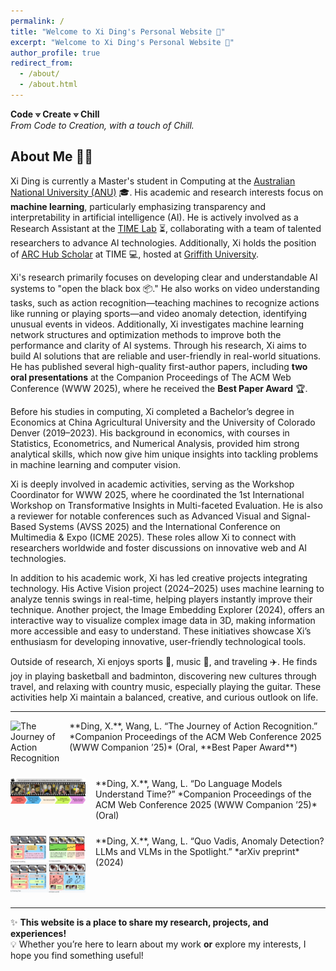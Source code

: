 ```yaml
---
permalink: /
title: "Welcome to Xi Ding's Personal Website 👋"
excerpt: "Welcome to Xi Ding's Personal Website 👋"
author_profile: true
redirect_from: 
  - /about/
  - /about.html
---
```

**Code ⟇ Create ⟇ Chill**  
*From Code to Creation, with a touch of Chill.*

## About Me 🏄‍♂️ 
Xi Ding is currently a Master's student in Computing at the [Australian National University (ANU)](https://www.anu.edu.au) 🎓. His academic and research interests focus on **machine learning**, particularly emphasizing transparency and interpretability in artificial intelligence (AI). He is actively involved as a Research Assistant at the [TIME Lab](https://time.anu.edu.au/) ⏳, collaborating with a team of talented researchers to advance AI technologies. Additionally, Xi holds the position of [ARC Hub Scholar](https://science.desi.qld.gov.au/research/capability-directory/research-hub-driving-farming-productivity-disease-prevention) at TIME 💻, hosted at [Griffith University](https://www.griffith.edu.au/).

Xi's research primarily focuses on developing clear and understandable AI systems to "open the black box 📦." He also works on video understanding tasks, such as action recognition—teaching machines to recognize actions like running or playing sports—and video anomaly detection, identifying unusual events in videos. Additionally, Xi investigates machine learning network structures and optimization methods to improve both the performance and clarity of AI systems. Through his research, Xi aims to build AI solutions that are reliable and user-friendly in real-world situations. He has published several high-quality first-author papers, including **two oral presentations** at the Companion Proceedings of The ACM Web Conference (WWW 2025), where he received the **Best Paper Award** 🏆.

Before his studies in computing, Xi completed a Bachelor’s degree in Economics at China Agricultural University and the University of Colorado Denver (2019–2023). His background in economics, with courses in Statistics, Econometrics, and Numerical Analysis, provided him strong analytical skills, which now give him unique insights into tackling problems in machine learning and computer vision.

Xi is deeply involved in academic activities, serving as the Workshop Coordinator for WWW 2025, where he coordinated the 1st International Workshop on Transformative Insights in Multi-faceted Evaluation. He is also a reviewer for notable conferences such as Advanced Visual and Signal-Based Systems (AVSS 2025) and the International Conference on Multimedia & Expo (ICME 2025). These roles allow Xi to connect with researchers worldwide and foster discussions on innovative web and AI technologies.

In addition to his academic work, Xi has led creative projects integrating technology. His Active Vision project (2024–2025) uses machine learning to analyze tennis swings in real-time, helping players instantly improve their technique. Another project, the Image Embedding Explorer (2024), offers an interactive way to visualize complex image data in 3D, making information more accessible and easy to understand. These initiatives showcase Xi’s enthusiasm for developing innovative, user-friendly technological tools.

Outside of research, Xi enjoys sports 🏀, music 🎸, and traveling ✈️. He finds joy in playing basketball and badminton, discovering new cultures through travel, and relaxing with country music, especially playing the guitar. These activities help Xi maintain a balanced, creative, and curious outlook on life.

---
<div style="display: flex; align-items: flex-start; margin-bottom: 1.5rem;">
  <img src="/images/ar.gif" alt="The Journey of Action Recognition" width="120" />
  <div style="margin-left: 1rem;">
    **Ding, X.**, Wang, L. “The Journey of Action Recognition.”  
    *Companion Proceedings of the ACM Web Conference 2025 (WWW Companion ’25)* (Oral, **Best Paper Award**)
  </div>
</div>

<div style="display: flex; align-items: flex-start; margin-bottom: 1.5rem;">
  <img src="/images/vlm.png" alt="Do Language Models Understand Time?" width="120" />
  <div style="margin-left: 1rem;">
    **Ding, X.**, Wang, L. “Do Language Models Understand Time?”  
    *Companion Proceedings of the ACM Web Conference 2025 (WWW Companion ’25)* (Oral)
  </div>
</div>

<div style="display: flex; align-items: flex-start; margin-bottom: 1.5rem;">
  <img src="/images/vadlm.png" alt="Quo Vadis, Anomaly Detection?" width="120" />
  <div style="margin-left: 1rem;">
    **Ding, X.**, Wang, L. “Quo Vadis, Anomaly Detection? LLMs and VLMs in the Spotlight.”  
    *arXiv preprint* (2024) 
  </div>
</div>

---
✨ **This website is a place to share my research, projects, and experiences!**  
💡 Whether you’re here to learn about my work **or** explore my interests, I hope you find something useful! 

